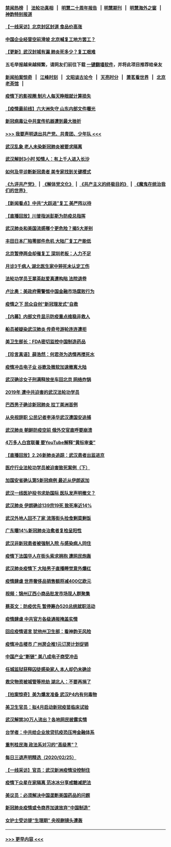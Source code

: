#### [禁闻热榜](热点新闻.md?=0)  &nbsp;&nbsp;|&nbsp;&nbsp; [法轮功真相](https://github.com/gfw-breaker/truth/blob/master/README.md?=0) &nbsp;&nbsp;|&nbsp;&nbsp; [明慧二十周年报告](https://github.com/gfw-breaker/mh-reports/blob/master/README.md?=0) &nbsp;&nbsp;|&nbsp;&nbsp;[明慧期刊](https://github.com/gfw-breaker/mh-qikan) &nbsp;&nbsp;|&nbsp;&nbsp; [明慧海外之窗](https://github.com/gfw-breaker/mh-news/blob/master/README.md?=0) &nbsp;&nbsp;|&nbsp;&nbsp; [神韵特别报道](https://github.com/gfw-breaker/mh-news/blob/master/shenyun.md?=0)
#### [【一线采访】北京封区封道 食品价高涨](../pages/nsc413/n11898771.md?t=02271031) 
#### [中国企业经营空前滑坡 北京喊复工地方罢工？](../pages/nsc413/n11898503.md?t=02271031) 
#### [【更新】武汉封城有漏 肺炎死多少？复工艰难](../pages/nsc413/n11890652.md?t=02271031) 
#### 五毛举报越来越频繁，请网友们前往下载 [一键翻墙软件](https://github.com/gfw-breaker/ssr-accounts)，并将此项目推荐给亲友
#### [新闻拍案惊奇](https://github.com/gfw-breaker/banned-news/blob/master/pages/link4.md) &nbsp;&nbsp;|&nbsp;&nbsp; [江峰时刻](https://github.com/gfw-breaker/banned-news/blob/master/pages/link4.md) &nbsp;&nbsp;|&nbsp;&nbsp; [文昭谈古论今](https://github.com/gfw-breaker/banned-news/blob/master/pages/link4.md) &nbsp;&nbsp;|&nbsp;&nbsp; [天亮时分](https://github.com/gfw-breaker/banned-news/blob/master/pages/link4.md) &nbsp;&nbsp;|&nbsp;&nbsp; [萧茗看世界](https://github.com/gfw-breaker/banned-news/blob/master/pages/link4.md) &nbsp;&nbsp;|&nbsp;&nbsp; [北京老茶馆](https://github.com/gfw-breaker/banned-news/blob/master/pages/link4.md) &nbsp;&nbsp;|&nbsp;&nbsp; 
#### [疫情下的影视圈 制片人每天睁眼就计算损失](../pages/nsc413/n11898270.md?t=02271031) 
#### [【疫情最前线】六大洲失守 山东内部文件曝光](../pages/nsc413/n11898455.md?t=02271031) 
#### [新冠病毒让中共宣传机器遭到最大挫折](../pages/nsc413/n11898739.md?t=02271031) 
#### [>>> 我要声明退出共产党、共青团、少年队 <<<](https://github.com/begood0513/goodnews/blob/master/quit/letter.md) 
#### [武汉乱象 老人未染新冠肺炎被要求隔离](../pages/nsc413/n11898557.md?t=02271031) 
#### [武汉解封3小时 知情人：有上千人进入长沙](../pages/nsc413/n11898505.md?t=02271031) 
#### [如何及早诊断新冠患者 美专家找到关键模式](../pages/nsc413/n11898626.md?t=02271031) 
#### [《九评共产党》](https://github.com/begood0513/9ping.md/blob/master/README.md) &nbsp;|&nbsp; [《解体党文化》](../../../../jtdwh.md/blob/master/README.md)  &nbsp;|&nbsp; [《共产主义的终极目的》](../../../../gczydzjmd.md/blob/master/README.md) &nbsp;|&nbsp; [《魔鬼在统治我们的世界》](../../../../mgztzwmdsj.md/blob/master/README.md) 
#### [【新闻看点】中共“大跃进”复工 美严阵以待](../pages/nsc413/n11898221.md?t=02271031) 
#### [【直播回放】川普指派彭斯为防疫总指挥](../pages/nsc413/n11898088.md?t=02271031) 
#### [武汉肺炎和美国流感哪个更危险？揭5大差别](../pages/nsc413/n11888203.md?t=02271031) 
#### [丰田日本厂陷零部件危机 大陆厂复工产能低](../pages/nsc413/n11898580.md?t=02271031) 
#### [北京暂停两会却催复工 深圳老板：人力不足](../pages/nsc413/n11898526.md?t=02271031) 
#### [月诊3千病人 湖北医生家中猝死未认定工伤](../pages/nsc413/n11898375.md?t=02271031) 
#### [法轮功学员王翠英赵爱真遭构陷 法院退卷](../pages/nsc413/n11897965.md?t=02271031) 
#### [卢比奥：美政府需警惕中国金融市场腐败行为](../pages/nsc413/n11898327.md?t=02271031) 
#### [疫情之下 民众自创“新冠理发式”自救](../pages/nsc413/n11898320.md?t=02271031) 
#### [【内幕】内部文件显示防疫重点维稳非救人](../pages/nsc413/n11896183.md?t=02271031) 
#### [船员被疑染武汉肺炎 传奇号游轮连连遭拒](../pages/nsc413/n11898226.md?t=02271031) 
#### [美卫生部长：FDA密切监控中国制造药品](../pages/nsc413/n11898231.md?t=02271031) 
#### [【珍言真语】薛浩然：何君尧为选情再搅死水](../pages/nsc413/n11898269.md?t=02271031) 
#### [疫情冲击电子业 谷歌及微软加速撤离大陆](../pages/nsc413/n11898078.md?t=02271031) 
#### [武汉确诊女子刑满释放坐车回北京 网络炸锅](../pages/nsc413/n11897989.md?t=02271031) 
#### [2019年 遭中共迫害的武汉法轮功学员](../pages/nsc413/n11897403.md?t=02271031) 
#### [巴西男子确诊新冠肺炎 拉丁美洲首例](../pages/nsc413/n11898020.md?t=02271031) 
#### [从央视辞职 公民记者李泽华武汉遭国安追捕](../pages/nsc413/n11898004.md?t=02271031) 
#### [武汉肺炎 朝鲜防疫空前 俄外交官直呼要崩溃](../pages/nsc413/n11897857.md?t=02271031) 
#### [4万多人白宫联署 要YouTube解释“黄标审查”](../pages/nsc413/n11897803.md?t=02271031) 
#### [【直播回放】2.26新肺炎追踪：武汉患者出监进京](../pages/nsc413/n11897551.md?t=02271031) 
#### [医疗行业法轮功学员被迫害致死案例（下）](../pages/nsc413/n11885508.md?t=02271031) 
#### [加国安省确认第5新冠病例 最近从伊朗返加](../pages/nsc413/n11897941.md?t=02271031) 
#### [武汉一线医护投书求助国际 医队发声明撤文？](../pages/nsc413/n11897501.md?t=02271031) 
#### [武汉肺炎 伊朗确诊139宗19死 致死率近14%](../pages/nsc413/n11897547.md?t=02271031) 
#### [武汉外地人回不了家 流落街头捡食剩菜剩饭](../pages/nsc413/n11897400.md?t=02271031) 
#### [广东曝14%新冠肺炎治愈者复检呈阳性](../pages/nsc413/n11896982.md?t=02271031) 
#### [武汉非新冠患者被强制入院 与感染病人同住](../pages/nsc413/n11896414.md?t=02271031) 
#### [疫情下法国华人在街头索求拥抱 遭网民炮轰](../pages/nsc413/n11897016.md?t=02271031) 
#### [武汉肺炎疫情下 大陆男子直播睡觉意外爆红](../pages/nsc413/n11896806.md?t=02271031) 
#### [疫情肆虐 世界奢侈品销售额将减400亿欧元](../pages/nsc413/n11896893.md?t=02271031) 
#### [视频：锦州辽西小商品批发市场现人群聚集](../pages/nsc413/n11896426.md?t=02271031) 
#### [蔡英文：防疫优先 暂停筹办520总统就职活动](../pages/nsc413/n11896828.md?t=02271031) 
#### [疫情肆虐 中共官方各级通报掩盖实情](../pages/nsc413/n11882625.md?t=02271031) 
#### [回应疫情谣言 犹他州卫生部：看神韵无风险](../pages/nsc413/n11896078.md?t=02271031) 
#### [疫情冲击楼市 广州房企推1元订房计划促销](../pages/nsc413/n11896386.md?t=02271031) 
#### [中国产业“断链” 美八成电子商受冲击](../pages/nsc413/n11896736.md?t=02271031) 
#### [任城监狱获释囚徒感染家人 本人却仍未确诊](../pages/nsc413/n11896610.md?t=02271031) 
#### [救灾物资被城管等抢劫 湖北人：不要再捐了](../pages/nsc413/n11896439.md?t=02271031) 
#### [【拍案惊奇】美为爆发准备 武汉P4内有何毒物](../pages/nsc413/n11896446.md?t=02271031) 
#### [美卫生官员：拟4月启动新冠疫苗临床试验](../pages/nsc413/n11896357.md?t=02271031) 
#### [武汉解禁30万人流出？各地网民披露实情](../pages/nsc413/n11896338.md?t=02271031) 
#### [台学者：中共给企业放贷抗疫恐压垮金融体系](../pages/nsc413/n11896041.md?t=02271031) 
#### [重判桂民海 政法系对习的“高级黑”？](../pages/nsc413/n11896246.md?t=02271031) 
#### [每日三退声明精选（2020/02/25）](../pages/nsc413/n11896300.md?t=02271031) 
#### [【一线采访】官员：武汉新洲疫情没控制住](../pages/nsc413/n11895870.md?t=02271031) 
#### [疫情下众星在家隔离 范冰冰分享戒糖减肥法](../pages/nsc413/n11896115.md?t=02271031) 
#### [美议员：必须解决中国垄断美国药品的问题](../pages/nsc413/n11895991.md?t=02271031) 
#### [新冠肺炎疫情或令商界加速放弃“中国制造”](../pages/nsc413/n11895835.md?t=02271031) 
#### [女护士受访提“生理期” 央视删镜头遭轰](../pages/nsc413/n11895768.md?t=02271031) 

----
#### [ >>> 更早内容 <<< ](../indexes/nsc413-earlier.md)
